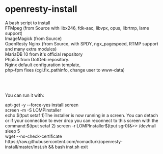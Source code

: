 openresty-install
=================

A bash script to install <br>
FFMpeg (from Source with libx246, fdk-aac, libvpx, opus, librtmp, lame support)<br>
ImageMagick (from Source)<br>
OpenResty Nginx (from Source, with SPDY, ngx_pagespeed, RTMP support and many extra modules)<br>
MariaDB 10 from it's official repository<br>
Php5.5 from DotDeb repository.<br>
Nginx default configuration template,<br>
php-fpm fixes (cgi.fix_pathinfo, change user to www-data)<br>
<br>
<br>
<br>

You can run it with:

<quote>
apt-get -y --force-yes install screen
<br>
screen -m -S LOMPInstaller
<br>
echo $(tput setaf 1)The installer is now running in a screen. You can detach or if your connection to ever drop you can reconnect to this screen with the command:$(tput setaf 2) screen -r LOMPInstaller$(tput sgr0)&>> /dev/null
<br>
sleep 5
<br>
wget --no-check-certificate https://raw.githubusercontent.com/nomadturk/openresty-install/master/inst.sh && bash inst.sh
exit
<br>
</quote>
